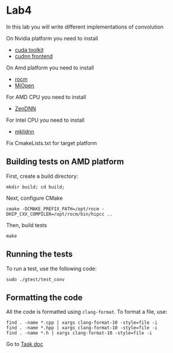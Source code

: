 # Lab4

In this lab you will write different implementations of convolution 


On Nvidia platform you need to install
* [cuda toolkit](https://developer.nvidia.com/cuda-toolkit)
* [cudnn frontend](https://docs.nvidia.com/deeplearning/cudnn/installation/latest/frontend.html)

On Amd platform you need to install  
* [rocm](https://rocm.docs.amd.com/en/latest/)
* [MiOpen](https://rocm.docs.amd.com/projects/rocBLAS/en/latest/index.html)

For AMD CPU you need to install
* [ZenDNN](https://github.com/amd/ZenDNN)

For Intel CPU you need to install
* [mklidnn](https://github.com/uxlfoundation/oneDNN)


Fix CmakeLists.txt for target platform

## Building tests on AMD platform

First, create a build directory:

```shell
mkdir build; cd build;
```

Next, configure CMake

```shell
cmake -DCMAKE_PREFIX_PATH=/opt/rocm -DHIP_CXX_COMPILER=/opt/rocm/bin/hipcc ..
```
Then, build tests

```shell
make
```
## Running the tests
To run a test, use the following code:

```shell
sudo ./gtest/test_conv
```

## Formatting the code

All the code is formatted using `clang-format`. To format a file, use:

```shell
find . -name *.cpp | xargs clang-format-10 -style=file -i
find . -name *.hpp | xargs clang-format-10 -style=file -i 
find . -name *.h | xargs clang-format-10 -style=file -i 
```

Go to [Task doc](https://github.com/acceleratorcourse/accelerators-course/blob/main/lab4/task/TASK.md)

